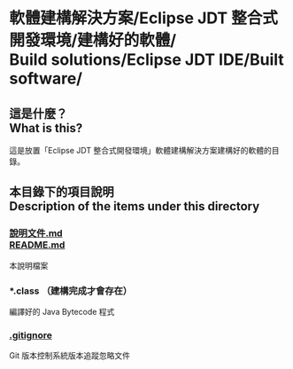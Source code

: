 # 軟體建構解決方案/Eclipse JDT 整合式開發環境/建構好的軟體/<br>Build solutions/Eclipse JDT IDE/Built software/
## 這是什麼？<br />What is this?
這是放置「Eclipse JDT 整合式開發環境」軟體建構解決方案建構好的軟體的目錄。

## 本目錄下的項目說明<br />Description of the items under this directory
### [說明文件.md<br>README.md](README.md)
本說明檔案

### *.class （建構完成才會存在）
編譯好的 Java Bytecode 程式

### [.gitignore](.gitignore)
Git 版本控制系統版本追蹤忽略文件
